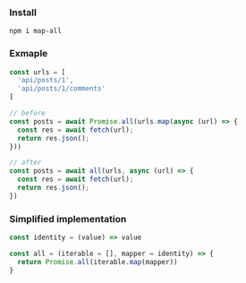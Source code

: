 ### Install
```
npm i map-all
```

### Exmaple
```js
const urls = [
  'api/posts/1',
  'api/posts/1/comments'
]

// before
const posts = await Promise.all(urls.map(async (url) => {
  const res = await fetch(url);
  return res.json();
}))

// after
const posts = await all(urls, async (url) => {
  const res = await fetch(url);
  return res.json();
})
```




### Simplified implementation
```js
const identity = (value) => value

const all = (iterable = [], mapper = identity) => {
  return Promise.all(iterable.map(mapper))
}
```

